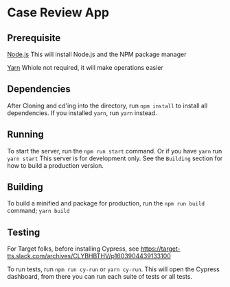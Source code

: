# Case Review App


## Prerequisite
[Node.js](https://nodejs.org/en/)
This will install Node.js and the NPM package manager

[Yarn](https://yarnpkg.com/getting-started/install)
Whiole not required, it will make operations easier 

## Dependencies
After Cloning and cd'ing into the directory, run `npm install` to install all dependencies. If you installed `yarn`, run `yarn` instead.


## Running
To start the server, run the `npm run start` command. Or if you have `yarn` run `yarn start` This server is for development only. See the `Building` section for how to build a production version. 

## Building 
To build a minified and package for production, run the `npm run build` command; `yarn build` 

## Testing
For Target folks, before installing Cypress, see https://target-tts.slack.com/archives/CLYBHBTHV/p1603904439133100


To run tests, run `npm run cy-run` or `yarn cy-run`.  This will open the Cypress dashboard, from there you can run each suite of tests or all tests.

